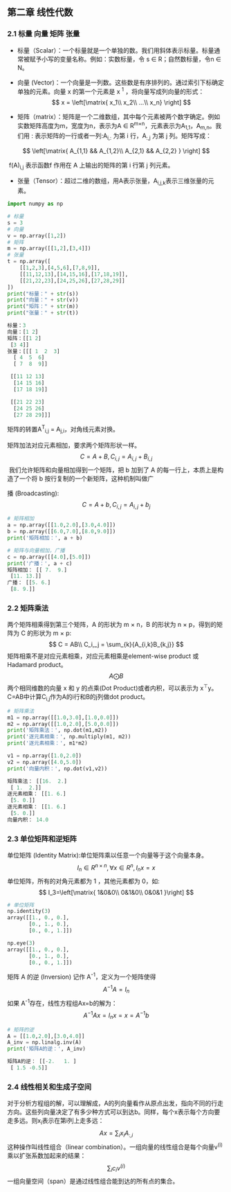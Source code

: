 ## 第二章 线性代数

### 2.1 标量 向量 矩阵 张量

- 标量（Scalar）：一个标量就是一个单独的数。我们用斜体表示标量。标量通常被赋予小写的变量名称。例如：实数标量，令 s ∈ R；自然数标量，令n ∈ N。

- 向量 (Vector)：一个向量是一列数。这些数是有序排列的。通过索引下标确定单独的元素。向量 x 的第一个元素是 x <sup>1</sup> ，将向量写成列向量的形式：
  $$
  x = \left[\matrix{
  x_1\\
  x_2\\
  ...\\
  x_n}
  \right]
  $$

- 矩阵（matrix）：矩阵是一个二维数组，其中每个元素被两个数字确定。例如实数矩阵高度为m，宽度为n，表示为A ∈ R<sup>m×n</sup>，元素表示为A<sub>1,1</sub>，A<sub>m,n</sub>。我们用 : 表示矩阵的一行或者一列:A<sub>i,:</sub> 为第 i 行，A<sub>:,j</sub> 为第 j 列。矩阵写成：

$$
\left[\matrix{
A_{1,1} && A_{1,2}\\
A_{2,1} && A_{2,2}
}
\right]
$$

​       f(A)<sub>i,j</sub> 表示函数f 作用在 A 上输出的矩阵的第 i 行第 j 列元素。

- 张量（Tensor）：超过二维的数组，用A表示张量，A<sub>i,j,k</sub>表示三维张量的元素。

```python
import numpy as np

# 标量
s = 3
# 向量
v = np.array([1,2])
# 矩阵
m = np.array([[1,2],[3,4]])
# 张量
t = np.array([
    [[1,2,3],[4,5,6],[7,8,9]],
    [[11,12,13],[14,15,16],[17,18,19]],
    [[21,22,23],[24,25,26],[27,28,29]]
])
print("标量：" + str(s))
print("向量：" + str(v))
print("矩阵：" + str(m))
print("张量：" + str(t))

标量：3
向量：[1 2]
矩阵：[[1 2]
 [3 4]]
张量：[[[ 1  2  3]
  [ 4  5  6]
  [ 7  8  9]]

 [[11 12 13]
  [14 15 16]
  [17 18 19]]

 [[21 22 23]
  [24 25 26]
  [27 28 29]]]
```

矩阵的转置A<sup>T</sup><sub>i,j</sub> = A<sub>j,i</sub>，对角线元素对换。

矩阵加法对应元素相加，要求两个矩阵形状一样。
$$
C = A + B, C_{i,j} = A_{i,j} + B_{i,j}
$$
 我们允许矩阵和向量相加得到一个矩阵，把 b 加到了 A 的每一行上，本质上是构造了一个将 b 按行复制的一个新矩阵，这种机制叫做广

播 (Broadcasting):
$$
C = A + b, C_{i,j} = A_{i,j} + b_j
$$

```python
# 矩阵相加
a = np.array([[1.0,2.0],[3.0,4.0]])
b = np.array([[6.0,7.0],[8.0,9.0]])
print('矩阵相加：', a + b)

# 矩阵与向量相加，广播
c = np.array([[4.0],[5.0]])
print('广播：', a + c)
矩阵相加： [[ 7.  9.]
 [11. 13.]]
广播： [[5. 6.]
 [8. 9.]]
```

### 2.2 矩阵乘法

两个矩阵相乘得到第三个矩阵，A 的形状为 m × n，B 的形状为 n × p，得到的矩阵为 C 的形状为 m × p:
$$
C = AB\\
C_i,_j = \sum_{k}{A_{i,k}B_{k,j}}
$$
矩阵相乘不是对应元素相乘，对应元素相乘是element-wise product 或 Hadamard product。
$$
A\bigodot B
$$
两个相同维数的向量 x 和 y 的点乘(Dot Product)或者内积，可以表示为 x<sup>⊤</sup>y。C=AB中计算C<sub>i,j</sub>作为A的i行和B的j列做dot product。

```python
# 矩阵乘法
m1 = np.array([[1.0,3.0],[1.0,0.0]])
m2 = np.array([[1.0,2.0],[5.0,0.0]])
print('矩阵乘法：', np.dot(m1,m2))
print('逐元素相乘：', np.multiply(m1, m2))
print('逐元素相乘：', m1*m2)

v1 = np.array([1.0,2.0])
v2 = np.array([4.0,5.0])
print('向量内积：', np.dot(v1,v2))

矩阵乘法： [[16.  2.]
 [ 1.  2.]]
逐元素相乘： [[1. 6.]
 [5. 0.]]
逐元素相乘： [[1. 6.]
 [5. 0.]]
向量内积： 14.0
```

### 2.3 单位矩阵和逆矩阵

单位矩阵 (Identity Matrix):单位矩阵乘以任意一个向量等于这个向量本身。
$$
I_n ∈ R^{n × n}, \forall x ∈ R^n,I_nx = x
$$
单位矩阵，所有的对角元素都为 1 ，其他元素都为 0，如:
$$
I_3=\left[\matrix{
1&0&0\\
0&1&0\\
0&0&1
}\right]
$$


```python
# 单位矩阵
np.identity(3)
array([[1., 0., 0.],
       [0., 1., 0.],
       [0., 0., 1.]])

np.eye(3)
array([[1., 0., 0.],
       [0., 1., 0.],
       [0., 0., 1.]])
```

矩阵 A 的逆 (Inversion) 记作 A<sup>-1</sup>，定义为一个矩阵使得
$$
A^{-1}A=I_n
$$
如果 A<sup>-1</sup>存在，线性方程组Ax=b的解为：
$$
A^{-1}Ax=I_nx=x=A^{-1}b
$$

```python
# 矩阵的逆
A = [[1.0,2.0],[3.0,4.0]]
A_inv = np.linalg.inv(A)
print('矩阵A的逆：', A_inv)

矩阵A的逆： [[-2.   1. ]
 [ 1.5 -0.5]]
```

### 2.4 线性相关和生成子空间

对于分析方程组的解，可以理解成，A的列向量看作从原点出发，指向不同的行走方向。这些列向量决定了有多少种方式可以到达b。同样，每个x表示每个方向要走多远。则x<sub>i</sub>表示在第i列上走多远：
$$
Ax=\sum_i{x_iA_{:,i}}
$$
这种操作叫线性组合（linear combination）。一组向量的线性组合是每个向量v<sup>(i)</sup>乘以扩张系数加起来的结果：
$$
\sum_i{c_iv^{(i)}}
$$
一组向量空间（span）是通过线性组合能到达的所有点的集合。

